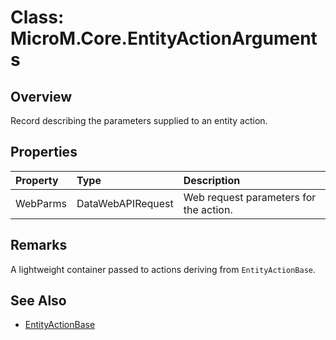 # Class: MicroM.Core.EntityActionArguments

## Overview
Record describing the parameters supplied to an entity action.

## Properties
| Property | Type | Description |
|:------------|:-------------|:-------------|
| WebParms | DataWebAPIRequest | Web request parameters for the action. |

## Remarks
A lightweight container passed to actions deriving from `EntityActionBase`.

## See Also
- [EntityActionBase](EntityActionBase.md)
